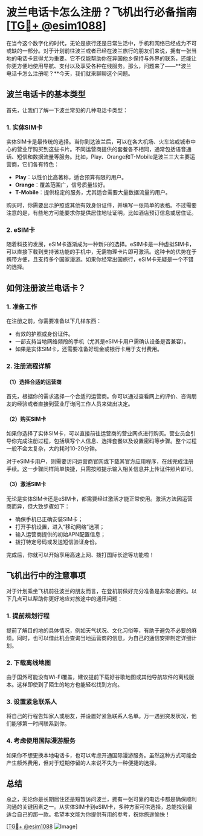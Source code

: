 # 波兰电话卡怎么注册？飞机出行必备指南[[TG💪+ @esim1088](https://t.me/s/esim1088)]

在当今这个数字化的时代，无论是旅行还是日常生活中，手机和网络已经成为不可或缺的一部分。对于计划前往波兰或者已经在波兰旅行的朋友们来说，拥有一张当地的电话卡显得尤为重要。它不仅能帮助你在异国他乡保持与外界的联系，还能让你更方便地使用导航、支付以及享受各种在线服务。那么，问题来了——**波兰电话卡怎么注册呢？**今天，我们就来聊聊这个问题。

## 波兰电话卡的基本类型

首先，让我们了解一下波兰常见的几种电话卡类型：

### 1. 实体SIM卡
实体SIM卡是最传统的选择。当你到达波兰后，可以在各大机场、火车站或城市中心的营业厅购买到这些卡片。不同运营商提供的套餐各不相同，通常包括语音通话、短信和数据流量等服务。比如，Play、Orange和T-Mobile是波兰三大主要运营商，它们各有特色：

- **Play**：以性价比高著称，适合预算有限的用户。
- **Orange**：覆盖范围广，信号质量较好。
- **T-Mobile**：提供稳定的服务，尤其适合需要大量数据流量的用户。

购买时，你需要出示护照或其他有效身份证件，并填写一张简单的表格。不过需要注意的是，有些地方可能要求你提供居住地址证明，比如酒店预订信息或居住证。

### 2. eSIM卡
随着科技的发展，eSIM卡逐渐成为一种新兴的选择。eSIM卡是一种虚拟SIM卡，可以直接下载到支持该功能的手机中，无需物理卡片即可激活。这种卡的优势在于携带方便，且支持多个国家漫游。如果你经常出国旅行，eSIM卡无疑是一个不错的选择。

## 如何注册波兰电话卡？

### 1. 准备工作
在注册之前，你需要准备以下几样东西：
- 有效的护照或身份证件。
- 一部支持当地网络频段的手机（尤其是eSIM卡用户需确认设备是否兼容）。
- 如果是实体SIM卡，还需要准备好现金或银行卡用于支付费用。

### 2. 注册流程详解
#### （1）选择合适的运营商
首先，根据你的需求选择一个合适的运营商。你可以通过查看网上的评价、咨询朋友的经验或者直接到营业厅询问工作人员来做出决定。

#### （2）购买SIM卡
如果你选择了实体SIM卡，可以直接前往运营商的营业网点进行购买。营业员会引导你完成注册过程，包括填写个人信息、选择套餐以及设置密码等步骤。整个过程一般不会太复杂，大约耗时10-20分钟。

对于eSIM卡用户，则需要访问运营商官网或下载其官方应用程序，在线完成注册手续。这一步骤同样简单快捷，只需按照提示输入相关信息并上传证件照片即可。

#### （3）激活SIM卡
无论是实体SIM卡还是eSIM卡，都需要经过激活才能正常使用。激活方法因运营商而异，但大致步骤如下：
- 确保手机已正确安装SIM卡；
- 打开手机设置，进入“移动网络”选项；
- 输入运营商提供的初始APN配置信息；
- 拨打特定号码或发送短信验证身份。

完成后，你就可以开始享用高速上网、拨打国际长途等功能啦！

## 飞机出行中的注意事项

对于计划乘坐飞机前往波兰的朋友而言，在登机前做好充分准备是非常必要的。以下几点可以帮助你更好地应对旅途中的通讯问题：

### 1. 提前规划行程
提前了解目的地的具体情况，例如天气状况、文化习俗等，有助于避免不必要的麻烦。同时，也可以借此机会查询当地运营商的信息，为自己的通信安排制定详细计划。

### 2. 下载离线地图
由于国外可能没有Wi-Fi覆盖，建议提前下载好谷歌地图或其他导航软件的离线版本。这样即使到了陌生的地方也能轻松找到方向。

### 3. 设置紧急联系人
将自己的行程告知家人或朋友，并设置好紧急联系人名单。万一遇到突发状况，他们能够第一时间联系到你。

### 4. 考虑使用国际漫游服务
如果你不想更换本地电话卡，也可以考虑开通国际漫游服务。虽然这种方式可能会产生额外费用，但对于短期停留的人来说不失为一种便捷的选择。

## 总结

总之，无论你是长期居住还是短暂访问波兰，拥有一张可靠的电话卡都是确保顺利沟通的关键因素之一。从实体SIM卡到eSIM卡，多种方案可供选择，总能找到最适合自己的那一款。希望本文能为你提供有用的参考，祝你旅途愉快！

[[TG💪+ @esim1088](https://t.me/s/esim1088) ![Image](https://i.postimg.cc/4NQfJmqS/Snipaste-2025-05-13-00-14-12.png)]
